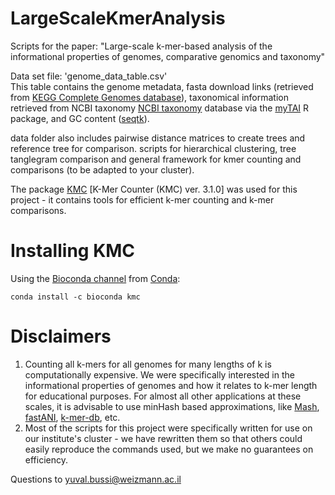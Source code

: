 # LargeScaleKmerAnalysis
Scripts for the paper: "Large-scale k-mer-based analysis of the informational properties of genomes, comparative genomics and taxonomy"

Data set file: 'genome_data_table.csv'  
This table contains the genome metadata, fasta download links (retrieved from [KEGG Complete Genomes database](https://www.genome.jp/kegg/catalog/org_list.html)), taxonomical information retrieved from NCBI taxonomy [NCBI taxonomy](https://www.ncbi.nlm.nih.gov/taxonomy) database  via the [myTAI](https://cran.r-project.org/web/packages/myTAI/index.html) R package, and GC content ([seqtk](https://github.com/lh3/seqtk)).

data folder also includes pairwise distance matrices to create trees and reference tree for comparison.
scripts for hierarchical clustering, tree tanglegram comparison and general framework for kmer counting and comparisons (to be adapted to your cluster).

The package [KMC](http://sun.aei.polsl.pl/kmc) \[K-Mer Counter (KMC) ver. 3.1.0\] was used for this project - it contains tools for efficient k-mer counting and k-mer comparisons. 

# Installing KMC

Using the [Bioconda channel](https://bioconda.github.io/) from [Conda](https://conda.io/docs/install/quick.html):

```
conda install -c bioconda kmc
```

# Disclaimers
1. Counting all k-mers for all genomes for many lengths of k is computationally expensive. We were specifically interested in the informational properties of genomes and how it relates to k-mer length for educational purposes. For almost all other applications at these scales, it is advisable to use minHash based approximations, like [Mash](https://mash.readthedocs.io/en/latest/), [fastANI](https://github.com/ParBLiSS/FastANI), [k-mer-db](https://github.com/refresh-bio/kmer-db), etc.
2. Most of the scripts for this project were specifically written for use on our institute's cluster - we have rewritten them so that others could easily reproduce the commands used, but we make no guarantees on efficiency. 

Questions to yuval.bussi@weizmann.ac.il
